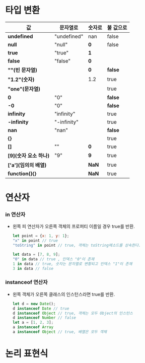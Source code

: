 # 타입 변환

| **값**             | 문자열로        | 숫자로 | 불 값으로 |
|-------------------|-------------|-----|-------|
| **undefined**     | "undefined" | nan | false |
| **null**          | "null"      | **0**   | false |
| **true**          | "true"      | **1**   |       |
| **false**         | "false"     | **0**   |       |
| **""(빈 문자열)**     |             | **0**   | **false** |
| **"1.2"(숫자)**     |             | 1.2 | true  |
| **"one"(문자열)**    |             |     | true  |
| **0**             | "0"         |     | **false** |
| **-0**            | "0"         |     | **false** |
| **infinity**      | "infinity"  |     | true  |
| **-infinity**     | "-infinity" |     | true  |
| **nan**           | "nan"       |     | **false** |
| **{}**            |             |     | true  |
| **[]**            | ""          | **0**   | true  |
| **[9](숫자 요소 하나)** | "9"         | **9**   | true  |
| **['a'](임의의 배열)** |             | **NaN** | true  |
| **function(){}**  |             | **NaN** | true  |


# 연산자

### in 연산자

- 왼쪽 피 연산자가 오른쪽 객체의 프로퍼티 이름일 경우 true를 반환.

    >
    ```javascript
    let point = {x: 1, y: 1};
    "x" in point // true
    "toString" in point // true, 객체는 toString메소드를 상속한다.

    let data = [7, 8, 9];
    "0" in data // true , 인덱스 "0"이 존재
    1 in data // true, 숫자는 문자열로 변황되고 인덱스 "1"이 존재
    3 in data // false
    ```


### instanceof 연산자

- 왼쪽 객체가 오른쪽 클래스의 인스턴스라면 true를 반환.

    >
    ```javascript
    let d = new Date();
    d instanceof Date // true
    d instanceof Object // true, 객체는 모두 Object의 인스턴스
    d instanceof Number // false
    let a = [1, 2, 3];
    a instanceof Array 
    a instanceof Object // true, 배열은 모두 객체
    ```


# 논리 표현식

